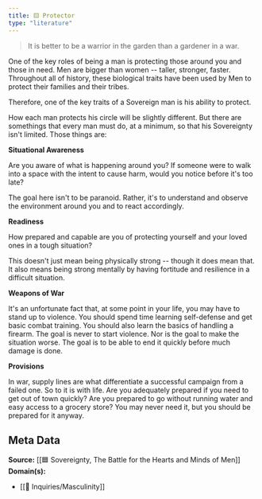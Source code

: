 ```yaml
---
title: 🟨 Protector
type: "literature"
---
```


> It is better to be a warrior in the garden than a gardener in a war.

One of the key roles of being a man is protecting those around you and those in need. Men are bigger than women -- taller, stronger, faster. Throughout all of history, these biological traits have been used by Men to protect their families and their tribes.

Therefore, one of the key traits of a Sovereign man is his ability to protect.

How each man protects his circle will be slightly different. But there are somethings that every man must do, at a minimum, so that his Sovereignty isn't limited. Those things are:

**Situational Awareness**

Are you aware of what is happening around you? If someone were to walk into a space with the intent to cause harm, would you notice before it's too late?

The goal here isn't to be paranoid. Rather, it's to understand and observe the environment around you and to react accordingly.

**Readiness**

How prepared and capable are you of protecting yourself and your loved ones in a tough situation?

This doesn't just mean being physically strong -- though it does mean that. It also means being strong mentally by having fortitude and resilience in a difficult situation.

**Weapons of War**

It's an unfortunate fact that, at some point in your life, you may have to stand up to violence. You should spend time learning self-defense and get basic combat training. You should also learn the basics of handling a firearm. The goal is never to start violence. Nor is the goal to make the situation worse. The goal is to be able to end it quickly before much damage is done.

**Provisions**

In war, supply lines are what differentiate a successful campaign from a failed one. So to it is with life. Are you adequately prepared if you need to get out of town quickly? Are you prepared to go without running water and easy access to a grocery store? You may never need it, but you should be prepared for it anyway.

## Meta Data

**Source:** [[🟦 Sovereignty, The Battle for the Hearts and Minds of Men]]
**Domain(s):**
- [[🔎 Inquiries/Masculinity]]